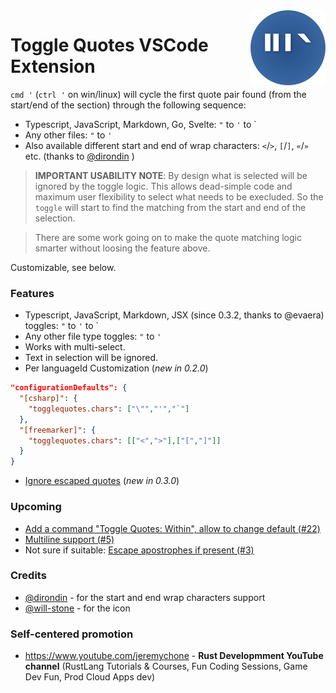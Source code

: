 <img src="./icon.png" alt="logo" width="120" align="right" />

# Toggle Quotes VSCode Extension

`cmd '` (`ctrl '` on win/linux) will cycle the first quote pair found (from the start/end of the section) through the following sequence: 

- Typescript, JavaScript, Markdown, Go, Svelte: `"` to `'` to ` 
- Any other files: `"` to `'`
- Also available different start and end of wrap characters: `<`/`>`, `[`/`]`, `«`/`»` etc. (thanks to [@dirondin](https://github.com/dirondin) )

> **IMPORTANT USABILITY NOTE**: By design what is selected will be ignored by the toggle logic. This allows dead-simple code and maximum user flexibility to select what needs to be execluded. So the `toggle` will start to find the matching from the start and end of the selection. 

> There are some work going on to make the quote matching logic smarter without loosing the feature above. 

Customizable, see below.

### Features

- Typescript, JavaScript, Markdown, JSX (since 0.3.2, thanks to @evaera) toggles: `"` to `'` to ` 
- Any other file type toggles: `"` to `'`
- Works with multi-select.
- Text in selection will be ignored.
- Per languageId Customization (_new in 0.2.0_)
```json
"configurationDefaults": {          
  "[csharp]": {
    "togglequotes.chars": ["\"","'","`"]
  },
  "[freemarker]": {
    "togglequotes.chars": [["<",">"],["[","]"]]
  }
}
```
- [Ignore escaped quotes](https://github.com/BriteSnow/vscode-toggle-quotes/issues/4) (_new in 0.3.0_)


### Upcoming

- [Add a command "Toggle Quotes: Within", allow to change default (#22)](https://github.com/BriteSnow/vscode-toggle-quotes/issues/22)
- [Multiline support (#5)](https://github.com/BriteSnow/vscode-toggle-quotes/issues/5)
- Not sure if suitable: [Escape apostrophes if present (#3)](https://github.com/BriteSnow/vscode-toggle-quotes/issues/3)

### Credits

- [@dirondin](https://github.com/dirondin) - for the start and end wrap characters support
- [@will-stone](https://github.com/will-stone) - for the icon

### Self-centered promotion

- https://www.youtube.com/jeremychone - **Rust Developmment YouTube channel** (RustLang Tutorials & Courses, Fun Coding Sessions, Game Dev Fun, Prod Cloud Apps dev)

